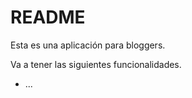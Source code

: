 # README

Esta es una aplicación para bloggers.

Va a tener las siguientes funcionalidades. 

* ...
